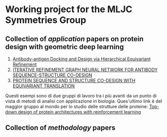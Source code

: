 # Working project for the MLJC Symmetries Group

## Collection of *application* papers on protein design with geometric deep learning

1. [Antibody-antigen Docking and Design via Hierarchical Equivariant Refinement](https://arxiv.org/pdf/2207.06616.pdf)
2. [ITERATIVE REFINEMENT GRAPH NEURAL NETWORK FOR ANTIBODY SEQUENCE-STRUCTURE CO-DESIGN](https://arxiv.org/pdf/2110.04624v3.pdf)
3. [PROTEIN SEQUENCE AND STRUCTURE CO-DESIGN WITH EQUIVARIANT TRANSLATION](https://arxiv.org/pdf/2210.08761v2.pdf)

Questi esempi sono di due gruppi di lavoro tra i più avanti da un punto di vista di metodi di analisi con applicazione in biologia. Ques'ultimo link è del maggior gruppo
al mondo per lo studio delle strutture delle proteine: [Top-down design of protein architectures with reinforcement learning](https://www.ipd.uw.edu/wp-content/uploads/2023/04/science.adf6591.pdf)

## Collection of *methodology* papers

